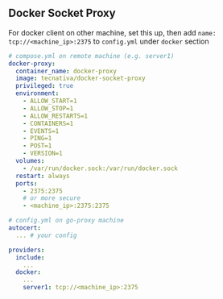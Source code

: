 ## Docker Socket Proxy

For docker client on other machine, set this up, then add `name: tcp://<machine_ip>:2375` to `config.yml` under `docker` section

```yml
# compose.yml on remote machine (e.g. server1)
docker-proxy:
  container_name: docker-proxy
  image: tecnativa/docker-socket-proxy
  privileged: true
  environment:
    - ALLOW_START=1
    - ALLOW_STOP=1
    - ALLOW_RESTARTS=1
    - CONTAINERS=1
    - EVENTS=1
    - PING=1
    - POST=1
    - VERSION=1
  volumes:
    - /var/run/docker.sock:/var/run/docker.sock
  restart: always
  ports:
    - 2375:2375
    # or more secure
    - <machine_ip>:2375:2375
```

```yml
# config.yml on go-proxy machine
autocert:
  ... # your config

providers:
  include:
    ...
  docker:
    ...
    server1: tcp://<machine_ip>:2375
```
